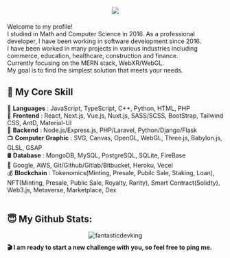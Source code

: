 <h2 align="center">
  <p align="center">
    <a href="https://github.com/fantasticdevking"><img src="https://readme-typing-svg.herokuapp.com/?lines=Creative,%20Passionate%20and%20Efficient%20Engineer;&center=true&width=800"></a>
  </p>
</h2>
<p>
  <!--<img src="https://github.com/fantasticdevking/fantasticdevking/blob/main/thumbnail.png" alt="thumbnail" />-->
  <p>
    Welcome to my profile!<br>
    I studied in Math and Computer Science in 2016. As a professional developer, I have been working in software development since 2016.<br>
    I have been worked in many projects in various industries including commerce, education, healthcare, construction and finance.<br>
    Currently focusing on the MERN stack, WebXR/WebGL.<br>
    My goal is to find the simplest solution that meets your needs.
  </p>
</p>

## 🥇 <b>My Core Skill</b>
🔸 <b>Languages</b> : JavaScript, TypeScript, C++, Python, HTML, PHP<br>
🔸 <b>Frontend</b> : React, Next.js, Vue.js, Nuxt.js, SASS/SCSS, BootStrap, Tailwind CSS, AntD, Material-UI<br>
🔸 <b>Backend</b> : Node.js/Express.js, PHP/Laravel, Python/Django/Flask<br>
📺 <b>Computer Graphic</b> : SVG, Canvas, OpenGL, WebGL, Three.js, Babylon.js, GLSL, GSAP<br>
🛢 <b>Database</b> : MongoDB, MySQL, PostgreSQL, SQLite, FireBase<br>
🔸 Google, AWS, Git/Github/Gitlab/Bitbucket, Heroku, Vecel<br>
💰 <b>Blockchain</b> :
 Tokenomics(Minting, Presale, Pubilc Sale, Staking, Loan), NFT(Minting, Presale, Public Sale, Royalty, Rarity), Smart Contract(Solidty), Web3.js, Metaverse, Marketplace, Dex<br><br>
## 😇 My Github Stats:
<p align="center" style="margin-bottom: 10px;">
<img src="https://github-profile-trophy.vercel.app/?username=fantasticdevking&column=7&theme=onedark" alt="fantasticdevking" />
</p>
<b> 🎬 I am ready to start a new challenge with you, so feel free to ping me.</b>

